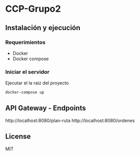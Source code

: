 # CCP-Grupo2

## Instalación y ejecución

### Requerimientos 
- Docker
- Docker compose

### Iniciar el servidor
Ejecutar el la raiz del proyecto
```sh
docker-compose up
```

## API Gateway - Endpoints

http://localhost:8080/plan-ruta
http://localhost:8080/ordenes


## License

MIT
